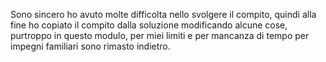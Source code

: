 Sono sincero ho avuto molte difficolta nello svolgere il compito, quindi alla fine ho copiato il compito dalla soluzione modificando 
alcune cose, purtroppo in questo modulo, per miei limiti e per mancanza di tempo per impegni familiari sono rimasto indietro.